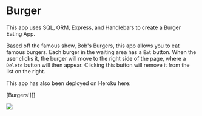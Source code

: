 # Burger

This app uses SQL, ORM, Express, and Handlebars to create a Burger Eating App.

Based off the famous show, Bob's Burgers, this app allows you to eat famous burgers. Each burger in the waiting area has a `Eat` button. When the user clicks it, the burger will move to the right side of the page, where a `Delete` button will then appear. Clicking this button will remove it from the list on the right.

This app has also been deployed on Heroku here:

[Burgers!][]

![](./homeworkinst/BobsBurgers.gif)
